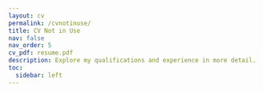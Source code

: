 ```yaml
---
layout: cv
permalink: /cvnotinuse/
title: CV Not in Use
nav: false
nav_order: 5
cv_pdf: resume.pdf
description: Explore my qualifications and experience in more detail.
toc:
  sidebar: left
---
```

